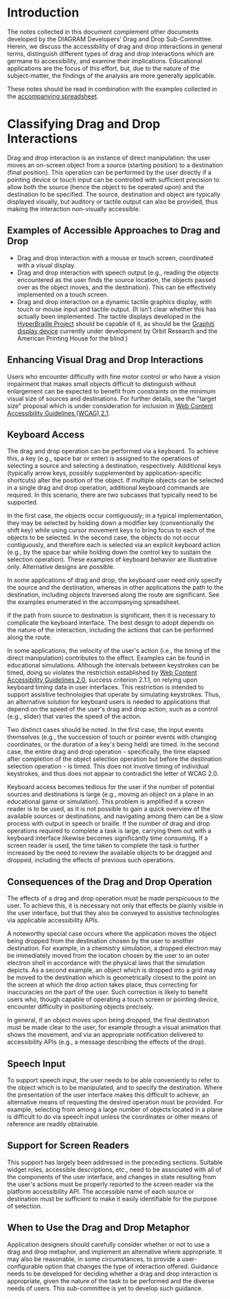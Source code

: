 # Introduction
The notes collected in this document complement other documents developed by the DIAGRAM Developers' Drag and Drop Sub-Committee. Herein, we discuss the accessibility of drag and drop interactions in general terms, distinguish different types of drag and drop interactions which are germane to accessibility, and examine their implications. Educational applications are the focus of this effort, but, due to the nature of the subject-matter, the findings of the analysis are more generally applicable.

These notes should be read in combination with the examples collected in the [accompanying spreadsheet](https://docs.google.com/spreadsheets/d/1GJ-CTczylYjjt-fWB7J8dea6sjm17E4sbkFWsa6dXxo/edit#gid=0).

# Classifying Drag and Drop Interactions
Drag and drop interaction is an instance of direct manipulation: the user moves an on-screen object from a source (starting position) to a destination (final position). This operation can be performed by the user directly if a pointing device or touch input can be controlled with sufficient precision to allow both the source (hence the object to be operated upon) and the destination to be specified. The source, destination and object are typically displayed visually, but auditory or tactile output can also be provided, thus making the interaction non-visually accessible.

## Examples of Accessible Approaches to Drag and Drop
* Drag and drop interaction with a mouse or touch screen, coordinated with a visual display.
* Drag and drop interaction with speech output (e.g., reading the objects encountered as the user finds the source location, the objects passed over as the object moves, and the destination). This can be effectively implemented on a touch screen.
* Drag and drop interaction on a dynamic tactile graphics display, with touch or mouse input and tactile output. (It isn't clear whether this has actually been implemented. The tactile displays developed in the [HyperBraille Project](http://www.hyperbraille.de/?lang=en) should be capable of it, as should be the [Graphiti display device](http://www.orbitresearch.com/graphiti.php) currently under development by Orbit Research and the American Printing House for the blind.)

## Enhancing Visual Drag and Drop Interactions

Users who encounter difficulty with fine motor control or who have a vision impairment that makes small objects difficult to distinguish without enlargement can be expected to benefit from constraints on the minimum visual size of sources and destinations. For further details, see the "target size" proposal which is under consideration for inclusion in [Web Content Accessibility Guidelines (WCAG) 2.1](https://www.w3.org/TR/WCAG21/).

## Keyboard Access
The drag and drop operation can be performed via a keyboard. To achieve this, a key (e.g., space bar or enter) is assigned to the operations of selecting a source and selecting a destination, respectively. Additional keys (typically arrow keys, possibly supplemented by application-specific shortcuts) alter the position of the object. If multiple objects can be selected in a single drag and drop operation, additional keyboard commands are required. In this scenario, there are two subcases that typically need to be supported.

In the first case, the objects occur contiguously; in a typical
implementation, they may be selected by holding down a modifier key
(conventionally the shift key) while using cursor movement keys to bring
focus to each of the objects to be selected. In the second case, the objects do not occur contiguously, and therefore each is selected via an explicit keyboard action (e.g., by the space bar while holding down the control key to sustain the selection operation). These examples of keyboard behavior are illustrative only. Alternative designs are possible.

In some applications of drag and drop, the keyboard user need only specify the source and the destination, whereas in other applications the path to the destination, including objects traversed along the route are significant. See the examples enumerated in the accompanying spreadsheet.

If the path from source to destination is significant, then it is necessary to complicate the keyboard interface. The best design to adopt depends on the nature of the interaction, including the actions that can be performed along the route.

In some applications, the velocity of the user's action (i.e., the timing of the direct manipulation) contributes to the effect. Examples can be found in educational simulations. Although the intervals between keystrokes can be timed, doing so violates the restriction established by [Web Content Accessibility Guidelines 2.0](https://www.w3.org/TR/WCAG20/), success criterion 2.1.1, on relying upon keyboard timing data in user interfaces. This restriction is intended to support assistive technologies that operate by simulating keystrokes. Thus, an alternative solution for keyboard users is needed to applications that depend on the speed of the user's drag and drop action, such as a control (e.g., slider) that varies the speed of the action.

Two distinct cases should be noted. In the first case, the input events themselves (e.g., the succession of touch or pointer events with changing coordinates, or the duration of a key's being held) are timed. In the second case, the entire drag and drop operation - specifically, the time elapsed after completion of the object selection operation but before the destination selection operation - is timed. This does not involve timing of individual keystrokes, and thus does not appear to contradict the letter of WCAG 2.0.

Keyboard access becomes tedious for the user if the number of potential sources and destinations is large (e.g., moving an object on a plane in an educational game or simulation). This problem is amplified if a screen reader is to be used, as it is not possible to gain a quick overview of the available sources or destinations, and navigating among them can be a slow process with output in speech or braille. If the number of drag and drop operations required to complete a task is large, carrying them out with a keyboard interface likewise becomes significantly time consuming. If a screen reader is used, the time taken to complete the task is further increased by the need to review the available objects to be dragged and dropped, including the effects of previous such operations.

## Consequences of the Drag and Drop Operation
The effects of a drag and drop operation must be made perspicuous to the user. To achieve this, it is necessary not only that effects be plainly visible in the user interface, but that they also be conveyed to assistive technologies via applicable accessibility APIs.

A noteworthy special case occurs where the application moves the object being dropped from the destination chosen by the user to another destination. For example, in a chemistry simulation, a dropped electron may be immediately moved from the location chosen by the user to an outer electron shell in accordance with the physical laws that the simulation depicts. As a second example, an object which is dropped into a grid may be moved to the destination which is geometrically closest to the point on the screen at which the drop action takes place, thus correcting for inaccuracies on the part of the user. Such correction is likely to benefit users who, though capable of operating a touch screen or pointing device, encounter difficulty in positioning objects precisely.

In general, if an object moves upon being dropped, the final destination must be made clear to the user, for example through a visual animation that shows the movement, and via an appropriate notification delivered to accessibility APIs (e.g., a message describing the effects of the drop).

## Speech Input
To support speech input, the user needs to be able conveniently to refer to the object which is to be manipulated, and to specify the destination. Where the presentation of the user interface makes this difficult to achieve, an alternative means of requesting the desired operation must be provided. For example, selecting from among a large number of objects located in a plane is difficult to do via speech input unless the coordinates or other means of reference are readily obtainable.

## Support for Screen Readers
This support has largely been addressed in the preceding sections. Suitable widget roles, accessible descriptions, etc., need to be associated with all of the components of the user interface, and changes in state resulting from the user's actions must be properly reported to the screen reader via the platform accessibility API. The accessible name of each source or destination must be sufficient to make it easily identifiable for the purpose of selection.

## When to Use the Drag and Drop Metaphor
Application designers should carefully consider whether or not to use a drag and drop metaphor, and implement an alternative where appropriate. It may also be reasonable, in some circumstances, to provide a user-configurable option that changes the type of interaction offered. Guidance needs to be developed for deciding whether a drag and drop interaction is appropriate, given the nature of the task to be performed and the diverse needs of users. This sub-committee is yet to develop such guidance.

